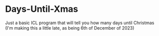# Days-Until-Xmas
Just a basic ICL program that will tell you how many days until Christmas (I'm making this a little late, as being 6th of December of 2023)

